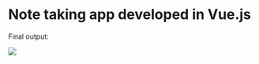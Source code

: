 <h1>Note taking app developed in Vue.js</h1>
<p>Final output:</p>
<img src="http://haq.life/media/blog/blog-131-1.jpg" />
